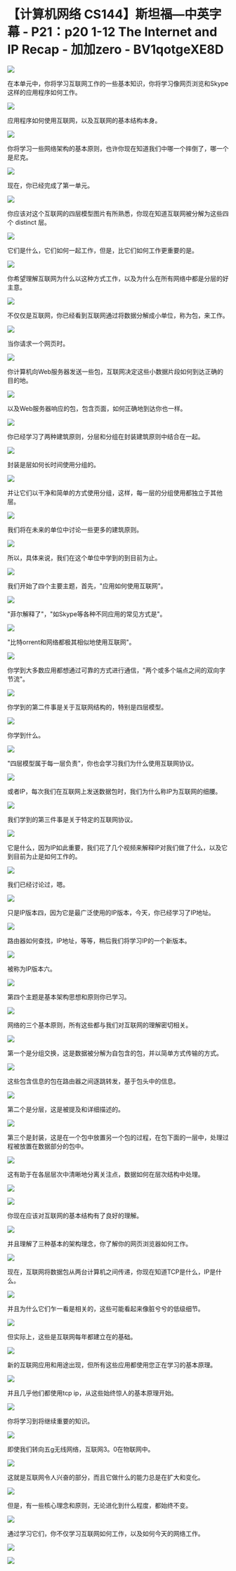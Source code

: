 # 【计算机网络 CS144】斯坦福—中英字幕 - P21：p20 1-12 The Internet and IP Recap - 加加zero - BV1qotgeXE8D

![](img/140aee6f71744eaed2dd828baae54bb1_0.png)

在本单元中，你将学习互联网工作的一些基本知识，你将学习像网页浏览和Skype这样的应用程序如何工作。

![](img/140aee6f71744eaed2dd828baae54bb1_2.png)

应用程序如何使用互联网，以及互联网的基本结构本身。

![](img/140aee6f71744eaed2dd828baae54bb1_4.png)

你将学习一些网络架构的基本原则，也许你现在知道我们中哪一个摔倒了，哪一个是尼克。

![](img/140aee6f71744eaed2dd828baae54bb1_6.png)

现在，你已经完成了第一单元。

![](img/140aee6f71744eaed2dd828baae54bb1_8.png)

你应该对这个互联网的四层模型图片有所熟悉，你现在知道互联网被分解为这些四个 distinct 层。

![](img/140aee6f71744eaed2dd828baae54bb1_10.png)

它们是什么，它们如何一起工作，但是，比它们如何工作更重要的是。

![](img/140aee6f71744eaed2dd828baae54bb1_12.png)

你希望理解互联网为什么以这种方式工作，以及为什么在所有网络中都是分层的好主意。

![](img/140aee6f71744eaed2dd828baae54bb1_14.png)

不仅仅是互联网，你已经看到互联网通过将数据分解成小单位，称为包，来工作。

![](img/140aee6f71744eaed2dd828baae54bb1_16.png)

当你请求一个网页时。

![](img/140aee6f71744eaed2dd828baae54bb1_18.png)

你计算机向Web服务器发送一些包，互联网决定这些小数据片段如何到达正确的目的地。

![](img/140aee6f71744eaed2dd828baae54bb1_20.png)

以及Web服务器响应的包，包含页面，如何正确地到达你也一样。

![](img/140aee6f71744eaed2dd828baae54bb1_22.png)

你已经学习了两种建筑原则，分层和分组在封装建筑原则中结合在一起。

![](img/140aee6f71744eaed2dd828baae54bb1_24.png)

封装是层如何长时间使用分组的。

![](img/140aee6f71744eaed2dd828baae54bb1_26.png)

并让它们以干净和简单的方式使用分组，这样，每一层的分组使用都独立于其他层。

![](img/140aee6f71744eaed2dd828baae54bb1_28.png)

我们将在未来的单位中讨论一些更多的建筑原则。

![](img/140aee6f71744eaed2dd828baae54bb1_30.png)

所以，具体来说，我们在这个单位中学到的到目前为止。

![](img/140aee6f71744eaed2dd828baae54bb1_32.png)

我们开始了四个主要主题，首先，"应用如何使用互联网"。

![](img/140aee6f71744eaed2dd828baae54bb1_34.png)

"菲尔解释了"，"如Skype等各种不同应用的常见方式是"。

![](img/140aee6f71744eaed2dd828baae54bb1_36.png)

"比特orrent和网络都极其相似地使用互联网"。

![](img/140aee6f71744eaed2dd828baae54bb1_38.png)

你学到大多数应用都想通过可靠的方式进行通信，"两个或多个端点之间的双向字节流"。

![](img/140aee6f71744eaed2dd828baae54bb1_40.png)

你学到的第二件事是关于互联网结构的，特别是四层模型。

![](img/140aee6f71744eaed2dd828baae54bb1_42.png)

你学到什么。

![](img/140aee6f71744eaed2dd828baae54bb1_44.png)

"四层模型属于每一层负责"，你也会学习我们为什么使用互联网协议。

![](img/140aee6f71744eaed2dd828baae54bb1_46.png)

或者IP，每次我们在互联网上发送数据包时，我们为什么称IP为互联网的细腰。

![](img/140aee6f71744eaed2dd828baae54bb1_48.png)

我们学到的第三件事是关于特定的互联网协议。

![](img/140aee6f71744eaed2dd828baae54bb1_50.png)

它是什么，因为IP如此重要，我们花了几个视频来解释IP对我们做了什么，以及它到目前为止是如何工作的。

![](img/140aee6f71744eaed2dd828baae54bb1_52.png)

我们已经讨论过，嗯。

![](img/140aee6f71744eaed2dd828baae54bb1_54.png)

只是IP版本四，因为它是最广泛使用的IP版本，今天，你已经学习了IP地址。

![](img/140aee6f71744eaed2dd828baae54bb1_56.png)

路由器如何查找，IP地址，等等，稍后我们将学习IP的一个新版本。

![](img/140aee6f71744eaed2dd828baae54bb1_58.png)

被称为IP版本六。

![](img/140aee6f71744eaed2dd828baae54bb1_60.png)

第四个主题是基本架构思想和原则你已学习。

![](img/140aee6f71744eaed2dd828baae54bb1_62.png)

网络的三个基本原则，所有这些都与我们对互联网的理解密切相关。

![](img/140aee6f71744eaed2dd828baae54bb1_64.png)

第一个是分组交换，这是数据被分解为自包含的包，并以简单方式传输的方式。

![](img/140aee6f71744eaed2dd828baae54bb1_66.png)

这些包含信息的包在路由器之间逐跳转发，基于包头中的信息。

![](img/140aee6f71744eaed2dd828baae54bb1_68.png)

第二个是分层，这是被提及和详细描述的。

![](img/140aee6f71744eaed2dd828baae54bb1_70.png)

第三个是封装，这是在一个包中放置另一个包的过程，在包下面的一层中，处理过程被放置在数据部分的包中。

![](img/140aee6f71744eaed2dd828baae54bb1_72.png)

这有助于在各层层次中清晰地分离关注点，数据如何在层次结构中处理。

![](img/140aee6f71744eaed2dd828baae54bb1_74.png)

![](img/140aee6f71744eaed2dd828baae54bb1_75.png)

你现在应该对互联网的基本结构有了良好的理解。

![](img/140aee6f71744eaed2dd828baae54bb1_77.png)

并且理解了三种基本的架构理念，你了解你的网页浏览器如何工作。

![](img/140aee6f71744eaed2dd828baae54bb1_79.png)

现在，互联网将数据包从两台计算机之间传递，你现在知道TCP是什么，IP是什么。

![](img/140aee6f71744eaed2dd828baae54bb1_81.png)

并且为什么它们乍一看是相关的，这些可能看起来像脏兮兮的低级细节。

![](img/140aee6f71744eaed2dd828baae54bb1_83.png)

但实际上，这些是互联网每年都建立在的基础。

![](img/140aee6f71744eaed2dd828baae54bb1_85.png)

新的互联网应用和用途出现，但所有这些应用都使用您正在学习的基本原理。

![](img/140aee6f71744eaed2dd828baae54bb1_87.png)

并且几乎他们都使用tcp ip，从这些始终惊人的基本原理开始。

![](img/140aee6f71744eaed2dd828baae54bb1_89.png)

你将学习到将继续重要的知识。

![](img/140aee6f71744eaed2dd828baae54bb1_91.png)

即使我们转向五g无线网络，互联网3。0在物联网中。

![](img/140aee6f71744eaed2dd828baae54bb1_93.png)

这就是互联网令人兴奋的部分，而且它做什么的能力总是在扩大和变化。

![](img/140aee6f71744eaed2dd828baae54bb1_95.png)

但是，有一些核心理念和原则，无论进化到什么程度，都始终不变。

![](img/140aee6f71744eaed2dd828baae54bb1_97.png)

通过学习它们，你不仅学习互联网如何工作，以及如何今天的网络工作。

![](img/140aee6f71744eaed2dd828baae54bb1_99.png)

![](img/140aee6f71744eaed2dd828baae54bb1_100.png)